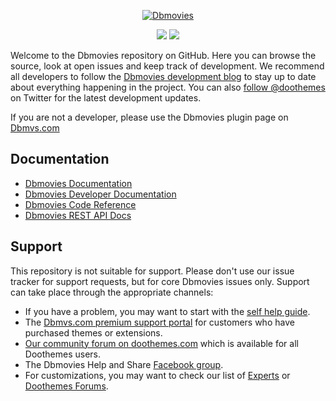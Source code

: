 <p align="center">
  <a href="https://dbmvs.com/?ref=github">
    <img src="https://cdn.doothemes.com/uploads/dbmovies.png" alt="Dbmovies">
  </a>
</p>
<p align="center">
  <img src="https://img.shields.io/badge/Version-0.5.8-blue">
  <img src="https://img.shields.io/badge/Downloads-0-orange">
</p>
<p>Welcome to the Dbmovies repository on GitHub. Here you can browse the source, look at open issues and keep track of development. We recommend all developers to follow the <a href="#" target="_blank">Dbmovies development blog</a> to stay up to date about everything happening in the project. You can also <a href="#" target="_blank">follow @doothemes</a> on Twitter for the latest development updates.</p>

<p>If you are not a developer, please use the Dbmovies plugin page on <a href="https://dbmvs.com/?ref=github" target="_blank">Dbmvs.com</a></p>

## Documentation
* [Dbmovies Documentation](#)
* [Dbmovies Developer Documentation](#)
* [Dbmovies Code Reference](#)
* [Dbmovies REST API Docs](#)

## Support
This repository is not suitable for support. Please don't use our issue tracker for support requests, but for core Dbmovies issues only. Support can take place through the appropriate channels:

* If you have a problem, you may want to start with the [self help guide](#).
* The [Dbmvs.com premium support portal](#) for customers who have purchased themes or extensions.
* [Our community forum on doothemes.com](#) which is available for all Doothemes users.
* The Dbmovies Help and Share [Facebook group](#).
* For customizations, you may want to check our list of [Experts](#) or [Doothemes Forums](#).
